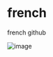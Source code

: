 # french

french github

![image](https://github.com/nickplj12/french/assets/78268270/780ac766-d7a2-4150-bc06-2d0aa0b3455c)
